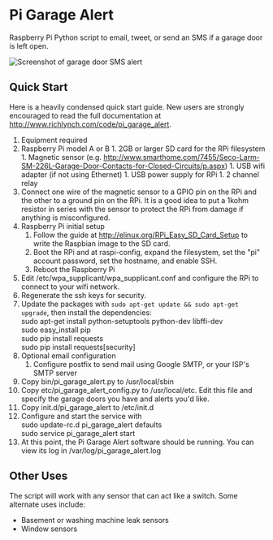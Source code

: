 Pi Garage Alert
===============

Raspberry Pi Python script to email, tweet, or send an SMS if a garage door is left open.

![Screenshot of garage door SMS alert](http://www.richlynch.com/wp-content/uploads/2013/07/garage_door_sms.png)

Quick Start
---------------

Here is a heavily condensed quick start guide. New users are strongly encouraged to read the full documentation at http://www.richlynch.com/code/pi_garage_alert.

1. Equipment required
  1. Raspberry Pi model A or B
	1. 2GB or larger SD card for the RPi filesystem
	1. Magnetic sensor (e.g. http://www.smarthome.com/7455/Seco-Larm-SM-226L-Garage-Door-Contacts-for-Closed-Circuits/p.aspx)
	1. USB wifi adapter (if not using Ethernet)
	1. USB power supply for RPi
	1. 2 channel relay
1. Connect one wire of the magnetic sensor to a GPIO pin on the RPi and the other to a ground pin on the RPi. It is a good idea to put a 1kohm resistor in series with the sensor to protect the RPi from damage if anything is misconfigured.
1. Raspberry Pi initial setup
	1. Follow the guide at http://elinux.org/RPi_Easy_SD_Card_Setup to write the Raspbian image to the SD card.
	1. Boot the RPi and at raspi-config, expand the filesystem, set the "pi" account password, set the hostname, and enable SSH.
	1. Reboot the Raspberry Pi
1. Edit /etc/wpa_supplicant/wpa_supplicant.conf and configure the RPi to connect to your wifi network.
1. Regenerate the ssh keys for security.
1. Update the packages with `sudo apt-get update && sudo apt-get upgrade`, then install the dependencies:<br>
sudo apt-get install python-setuptools python-dev libffi-dev<br>
sudo easy_install pip<br>
sudo pip install requests<br>
sudo pip install requests[security]<br>
1. Optional email configuration
	1. Configure postfix to send mail using Google SMTP, or your ISP's SMTP server
1. Copy bin/pi_garage_alert.py to /usr/local/sbin
1. Copy etc/pi_garage_alert_config.py to /usr/local/etc. Edit this file and specify the garage doors you have and alerts you'd like.
1. Copy init.d/pi_garage_alert to /etc/init.d
1. Configure and start the service with<br>
sudo update-rc.d pi_garage_alert defaults<br>
sudo service pi_garage_alert start<br>
1. At this point, the Pi Garage Alert software should be running. You can view its log in /var/log/pi_garage_alert.log

Other Uses
---------------

The script will work with any sensor that can act like a switch. Some alternate uses include:

* Basement or washing machine leak sensors
* Window sensors
